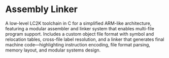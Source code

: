 # Assembly Linker
A low-level LC2K toolchain in C for a simplified ARM-like architecture, featuring a modular assembler and linker system that enables multi-file program support. Includes a custom object file format with symbol and relocation tables, cross-file label resolution, and a linker that generates final machine code—highlighting instruction encoding, file format parsing, memory layout, and modular systems design.
